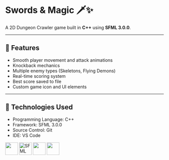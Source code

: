 # Swords & Magic 🗡️✨

A 2D Dungeon Crawler game built in **C++** using **SFML 3.0.0**.

---

## 🧩 Features
- Smooth player movement and attack animations
- Knockback mechanics
- Multiple enemy types (Skeletons, Flying Demons)
- Real-time scoring system
- Best score saved to file
- Custom game icon and UI elements

---

## 🧰 Technologies Used
- Programming Language: C++
- Framework: SFML 3.0.0
- Source Control: Git
- IDE: VS Code

<p align="left">
  <img src="https://skillicons.dev/icons?i=cpp" height="40" />
  <img src="https://upload.wikimedia.org/wikipedia/commons/a/a0/SFML_Logo.svg" height="40" alt="SFML" />
  <img src="https://skillicons.dev/icons?i=git" height="40" />
  <img src="https://skillicons.dev/icons?i=vscode" height="40" />
</p>
